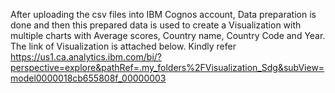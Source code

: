 After uploading the csv files into IBM Cognos account, Data preparation is done and then this prepared data is used to create a Visualization with multiple charts with Average scores, Country name, Country Code and Year.
The link of Visualization is attached below. Kindly refer
https://us1.ca.analytics.ibm.com/bi/?perspective=explore&pathRef=.my_folders%2FVisualization_Sdg&subView=model0000018cb655808f_00000003
